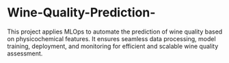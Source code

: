 # Wine-Quality-Prediction-
This project applies MLOps to automate the prediction of wine quality based on physicochemical features. It ensures seamless data processing, model training, deployment, and monitoring for efficient and scalable wine quality assessment.
